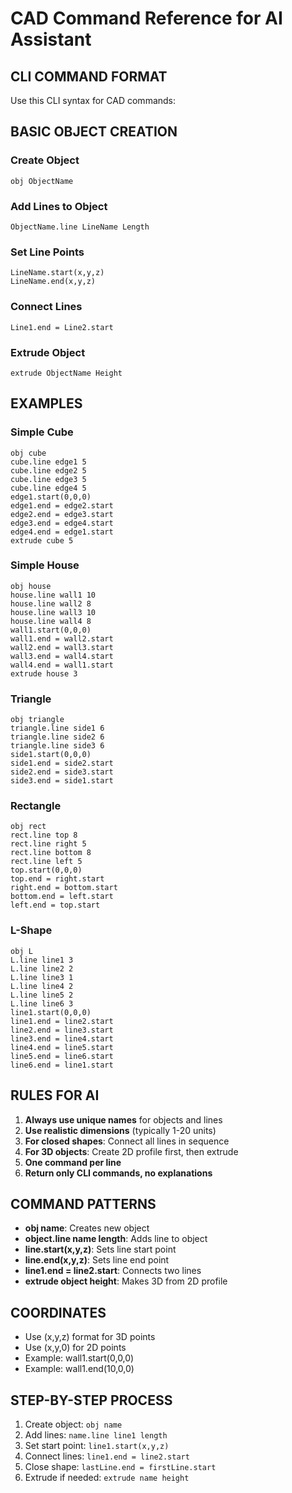 # CAD Command Reference for AI Assistant

## CLI COMMAND FORMAT

Use this CLI syntax for CAD commands:

## BASIC OBJECT CREATION

### Create Object
```
obj ObjectName
```

### Add Lines to Object
```
ObjectName.line LineName Length
```

### Set Line Points
```
LineName.start(x,y,z)
LineName.end(x,y,z)
```

### Connect Lines
```
Line1.end = Line2.start
```

### Extrude Object
```
extrude ObjectName Height
```

## EXAMPLES

### Simple Cube
```
obj cube
cube.line edge1 5
cube.line edge2 5
cube.line edge3 5
cube.line edge4 5
edge1.start(0,0,0)
edge1.end = edge2.start
edge2.end = edge3.start
edge3.end = edge4.start
edge4.end = edge1.start
extrude cube 5
```

### Simple House
```
obj house
house.line wall1 10
house.line wall2 8
house.line wall3 10
house.line wall4 8
wall1.start(0,0,0)
wall1.end = wall2.start
wall2.end = wall3.start
wall3.end = wall4.start
wall4.end = wall1.start
extrude house 3
```

### Triangle
```
obj triangle
triangle.line side1 6
triangle.line side2 6
triangle.line side3 6
side1.start(0,0,0)
side1.end = side2.start
side2.end = side3.start
side3.end = side1.start
```

### Rectangle
```
obj rect
rect.line top 8
rect.line right 5
rect.line bottom 8
rect.line left 5
top.start(0,0,0)
top.end = right.start
right.end = bottom.start
bottom.end = left.start
left.end = top.start
```

### L-Shape
```
obj L
L.line line1 3
L.line line2 2
L.line line3 1
L.line line4 2
L.line line5 2
L.line line6 3
line1.start(0,0,0)
line1.end = line2.start
line2.end = line3.start
line3.end = line4.start
line4.end = line5.start
line5.end = line6.start
line6.end = line1.start
```

## RULES FOR AI

1. **Always use unique names** for objects and lines
2. **Use realistic dimensions** (typically 1-20 units)
3. **For closed shapes**: Connect all lines in sequence
4. **For 3D objects**: Create 2D profile first, then extrude
5. **One command per line**
6. **Return only CLI commands, no explanations**

## COMMAND PATTERNS

- **obj name**: Creates new object
- **object.line name length**: Adds line to object
- **line.start(x,y,z)**: Sets line start point
- **line.end(x,y,z)**: Sets line end point
- **line1.end = line2.start**: Connects two lines
- **extrude object height**: Makes 3D from 2D profile

## COORDINATES

- Use (x,y,z) format for 3D points
- Use (x,y,0) for 2D points
- Example: wall1.start(0,0,0)
- Example: wall1.end(10,0,0)

## STEP-BY-STEP PROCESS

1. Create object: `obj name`
2. Add lines: `name.line line1 length`
3. Set start point: `line1.start(x,y,z)`
4. Connect lines: `line1.end = line2.start`
5. Close shape: `lastLine.end = firstLine.start`
6. Extrude if needed: `extrude name height`
